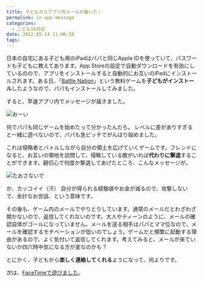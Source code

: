 ```yaml
---
title: 子どもからアプリ内メールが届いた！
permalink: in-app-message
categories:
  - こどもIA日記
date: 2012-05-14 11:00:58
tags:
---
```


日本の自宅にある子ども用のiPadはパパと同じApple IDを使っていて、パスワードも子どもに教えてあります。App Storeの設定で自動ダウンロードを有効にしているのので、アプリをインストールすると自動的にお互いのiPadにインストールされます。ある日、「[Battle Nation](http://itunes.apple.com/jp/app/battle-nations/id453801888?mt=8)」という無料ゲームを**子どもがインストール**したようなので、パパもインストールしてみました。
<!-- more -->

すると、早速アプリ内でメッセージが届きました。

![おーい](/images/ia-kid/20120325-battlenation.png)

何でパパも同じゲームを始めたって分かったんだろ。
レベルに差がありすぎると一緒に遊べないので、パパも急ピッチでがんばり始めました。

これは侵略者とバトルしながら自分の領土を広げていくゲームです。フレンドになると、お互いの領地を訪問して、侵略している敵がいれば**代わりに撃退**することができます。親切心で何度か撃退してあげたところ、こんなメッセージが。

![たおさないで](/images/ia-kid/20120330-battlenation.png)

か、カッコイイ（汗）
自分が得られる経験値やお金が減るので、攻撃しないで、余計なお世話、という意味です。

その後も、ゲーム内のメールでやりとりしています。通常のメールだとわざわざ開かないので、返信してくれないのです。大人やティーンのように、メールの確認自体がゴールになっていません。メールを送る相手はパパとママ位なので、メールを確認するモチベーションが低いのでしょう。ゲームだと頻繁に起動する理由があるので、よく気付いて返信してくれます。考えてみると、メールが来ていないか四六時中気になる方が変なのかも？

とにかく、子どもから**楽しく連絡してくれる**ようになって、何よりです。

次は、[FaceTimeで遊びました](../facetime-with-kids/)。